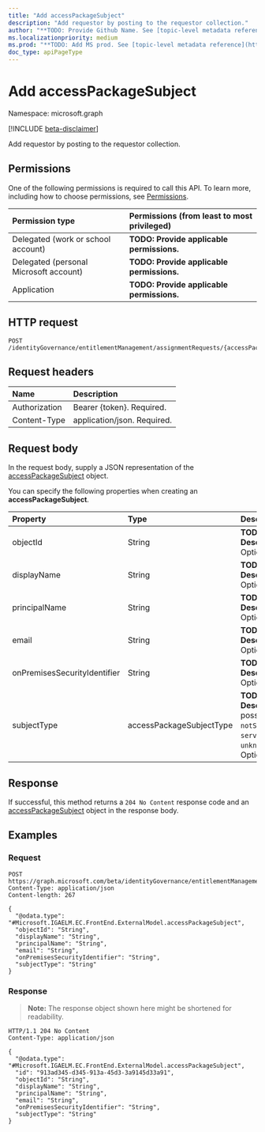 ```yaml
---
title: "Add accessPackageSubject"
description: "Add requestor by posting to the requestor collection."
author: "**TODO: Provide Github Name. See [topic-level metadata reference](https://msgo.azurewebsites.net/add/document/guidelines/metadata.html#topic-level-metadata)**"
ms.localizationpriority: medium
ms.prod: "**TODO: Add MS prod. See [topic-level metadata reference](https://msgo.azurewebsites.net/add/document/guidelines/metadata.html#topic-level-metadata)**"
doc_type: apiPageType
---
```


# Add accessPackageSubject
Namespace: microsoft.graph

[!INCLUDE [beta-disclaimer](../../includes/beta-disclaimer.md)]

Add requestor by posting to the requestor collection.

## Permissions
One of the following permissions is required to call this API. To learn more, including how to choose permissions, see [Permissions](/graph/permissions-reference).

|Permission type|Permissions (from least to most privileged)|
|:---|:---|
|Delegated (work or school account)|**TODO: Provide applicable permissions.**|
|Delegated (personal Microsoft account)|**TODO: Provide applicable permissions.**|
|Application|**TODO: Provide applicable permissions.**|

## HTTP request

<!-- {
  "blockType": "ignored"
}
-->
``` http
POST /identityGovernance/entitlementManagement/assignmentRequests/{accessPackageAssignmentRequestId}/requestor/$ref
```

## Request headers
|Name|Description|
|:---|:---|
|Authorization|Bearer {token}. Required.|
|Content-Type|application/json. Required.|

## Request body
In the request body, supply a JSON representation of the [accessPackageSubject](../resources/accesspackagesubject.md) object.

You can specify the following properties when creating an **accessPackageSubject**.

|Property|Type|Description|
|:---|:---|:---|
|objectId|String|**TODO: Add Description** Optional.|
|displayName|String|**TODO: Add Description** Optional.|
|principalName|String|**TODO: Add Description** Optional.|
|email|String|**TODO: Add Description** Optional.|
|onPremisesSecurityIdentifier|String|**TODO: Add Description** Optional.|
|subjectType|accessPackageSubjectType|**TODO: Add Description**. The possible values are: `notSpecified`, `user`, `servicePrincipal`, `unknownFutureValue`. Optional.|



## Response

If successful, this method returns a `204 No Content` response code and an [accessPackageSubject](../resources/accesspackagesubject.md) object in the response body.

## Examples

### Request
<!-- {
  "blockType": "request",
  "name": "create_accesspackagesubject_from_"
}
-->
``` http
POST https://graph.microsoft.com/beta/identityGovernance/entitlementManagement/assignmentRequests/{accessPackageAssignmentRequestId}/requestor/$ref
Content-Type: application/json
Content-length: 267

{
  "@odata.type": "#Microsoft.IGAELM.EC.FrontEnd.ExternalModel.accessPackageSubject",
  "objectId": "String",
  "displayName": "String",
  "principalName": "String",
  "email": "String",
  "onPremisesSecurityIdentifier": "String",
  "subjectType": "String"
}
```


### Response
>**Note:** The response object shown here might be shortened for readability.
<!-- {
  "blockType": "response",
  "truncated": true,
  "@odata.type": "Microsoft.IGAELM.EC.FrontEnd.ExternalModel.accessPackageSubject"
}
-->
``` http
HTTP/1.1 204 No Content
Content-Type: application/json

{
  "@odata.type": "#Microsoft.IGAELM.EC.FrontEnd.ExternalModel.accessPackageSubject",
  "id": "913ad345-d345-913a-45d3-3a9145d33a91",
  "objectId": "String",
  "displayName": "String",
  "principalName": "String",
  "email": "String",
  "onPremisesSecurityIdentifier": "String",
  "subjectType": "String"
}
```

